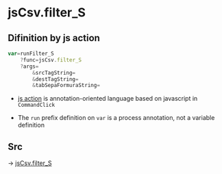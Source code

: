 # jsCsv.filter_S

## Difinition by js action

```js.js
var=runFilter_S
	?func=jsCsv.filter_S
	?args=
		&srcTagString=
		&destTagString=
		&tabSepaFormuraString=
```

- [js action](#) is annotation-oriented language based on javascript in `CommandClick`

- The `run` prefix definition on `var` is a process annotation, not a variable definition

## Src

-> [jsCsv.filter_S](https://github.com/puutaro/CommandClick/blob/master/app/src/main/java/com/puutaro/commandclick/fragment_lib/terminal_fragment/js_interface/JsCsv.kt#L459)



